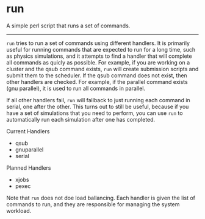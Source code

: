 # run
A simple perl script that runs a set of commands.

-----

`run` tries to run a set of commands using different handlers. It is primarily useful for running commands
that are expected to run for a long time, such as physics simulations, and it attempts to find a handler
that will complete all commands as quicly as possible. For example, if you are working on
a cluster and the qsub command exists, `run` will create submission scripts and submit them to the scheduler.
If the qsub command does not exist, then other handlers are checked. For example, if the parallel command
exists (gnu parallel), it is used to run all commands in parallel.

If all other handlers fail, `run` will fallback to just running each command in serial, one after the other.
This turns out to still be useful, because if you have a set of simulations that you need to perform, you can
use `run` to automatically run each simulation after one has completed.

Current Handlers
 - qsub
 - gnuparallel
 - serial

Planned Handlers
 - xjobs
 - pexec

Note that `run` does not doe load ballancing. Each handler is given the list of commands to run, and they are responsible
for managing the system workload.
